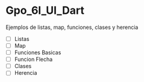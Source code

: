 # Gpo_6I_UI_Dart
Ejemplos de listas, map, funciones, clases y herencia
- [ ] Listas
- [ ] Map
- [ ] Funciones Basicas
- [ ] Funcion Flecha
- [ ] Clases
- [ ] Herencia
